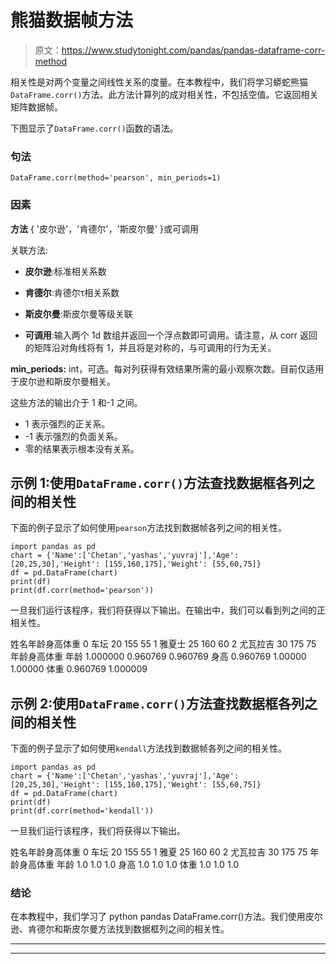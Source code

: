 # 熊猫数据帧方法

> 原文：<https://www.studytonight.com/pandas/pandas-dataframe-corr-method>

相关性是对两个变量之间线性关系的度量。在本教程中，我们将学习蟒蛇熊猫`DataFrame.corr()`方法。此方法计算列的成对相关性，不包括空值。它返回相关矩阵数据帧。

下图显示了`DataFrame.corr()`函数的语法。

### 句法

```
DataFrame.corr(method='pearson', min_periods=1)
```

### 因素

**方法** { '皮尔逊'，'肯德尔'，'斯皮尔曼' }或可调用

关联方法:

*   **皮尔逊**:标准相关系数

*   **肯德尔**:肯德尔τ相关系数

*   **斯皮尔曼**:斯皮尔曼等级关联

*   **可调用**:输入两个 1d 数组并返回一个浮点数即可调用。请注意，从 corr 返回的矩阵沿对角线将有 1，并且将是对称的，与可调用的行为无关。

**min_periods:** int，可选。每对列获得有效结果所需的最小观察次数。目前仅适用于皮尔逊和斯皮尔曼相关。

这些方法的输出介于 1 和-1 之间。

*   1 表示强烈的正关系。
*   -1 表示强烈的负面关系。
*   零的结果表示根本没有关系。

## 示例 1:使用`DataFrame.corr()`方法查找数据框各列之间的相关性

下面的例子显示了如何使用`pearson`方法找到数据帧各列之间的相关性。

```
import pandas as pd
chart = {'Name':['Chetan','yashas','yuvraj'],'Age':  [20,25,30],'Height': [155,160,175],'Weight': [55,60,75]}
df = pd.DataFrame(chart)
print(df)
print(df.corr(method='pearson'))
```

一旦我们运行该程序，我们将获得以下输出。在输出中，我们可以看到列之间的正相关性。

姓名年龄身高体重
0 车坛 20 155 55
1 雅夏士 25 160 60
2 尤瓦拉吉 30 175 75
年龄身高体重
年龄 1.000000 0.960769 0.960769
身高 0.960769 1.00000 1.00000
体重 0.960769 1.000009

## 示例 2:使用`DataFrame.corr()`方法查找数据框各列之间的相关性

下面的例子显示了如何使用`kendall`方法找到数据帧各列之间的相关性。

```
import pandas as pd
chart = {'Name':['Chetan','yashas','yuvraj'],'Age':  [20,25,30],'Height': [155,160,175],'Weight': [55,60,75]}
df = pd.DataFrame(chart)
print(df)
print(df.corr(method='kendall'))
```

一旦我们运行该程序，我们将获得以下输出。

姓名年龄身高体重
0 车坛 20 155 55
1 雅夏 25 160 60
2 尤瓦拉吉 30 175 75
年龄身高体重
年龄 1.0 1.0 1.0
身高 1.0 1.0 1.0
体重 1.0 1.0 1.0

### 结论

在本教程中，我们学习了 python pandas DataFrame.corr()方法。我们使用皮尔逊、肯德尔和斯皮尔曼方法找到数据框列之间的相关性。

* * *

* * *